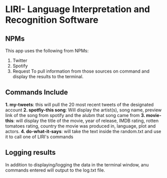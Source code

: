 # LIRI- Language Interpretation and Recognition Software

## NPMs
This app uses the following from NPMs:
1. Twitter
2. Spotify
3. Request
To pull information from those sources on command and display the results to the terminal.

## Commands Include
**1. my-tweets**: this will pull the 20 most recent tweets of the designated account
**2. spotfiy-this song**: Will display the artist(s), song name, preview link of the song from spotify and the alubm that song came from
**3. movie-this**: will display the title of the movie, year of release, IMDB rating, rotten tomatoes rating, country the movie was produced in, language, plot and actors.
**4. do-what-it-says**: will take the text inside the random.txt and use it to call one of LIRI's commands

## Logging results
In addition to displaying/logging the data in the terminal window, anu commands entered will output to the log.txt file.
